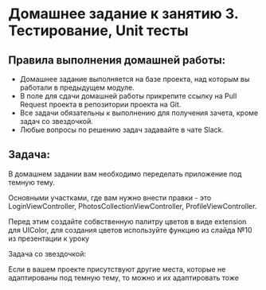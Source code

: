 # Домашнее задание к занятию 3. Тестирование, Unit тесты

## Правила выполнения домашней работы:

* Домашнее задание выполняется на базе проекта, над которым вы работали в предыдущем модуле. 
* В поле для сдачи домашней работы прикрепите ссылку на Pull Request проекта в репозитории проекта на Git.
* Все задачи обязательны к выполнению для получения зачета, кроме задач со звездочкой.
* Любые вопросы по решению задач задавайте в чате Slack.

## Задача:

В домашнем задании вам необходимо переделать приложение под темную тему.

Основными участками, где вам нужно внести правки - это LoginViewController, PhotosCollectionViewController, ProfileViewController.

Перед этим создайте собвственную палитру цветов в виде extension для UIColor, для создания цветов используйте функцию из слайда №10 из презентации к уроку

Задача со звездочкой:

Если в вашем проекте присутствуют другие места, которые не адаптированы под темную тему, то можно и их адаптировать тоже
